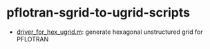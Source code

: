 # pflotran-sgrid-to-ugrid-scripts

- [driver_for_hex_ugrid.m](driver_for_hex_ugrid.m): generate hexagonal unstructured grid for PFLOTRAN
